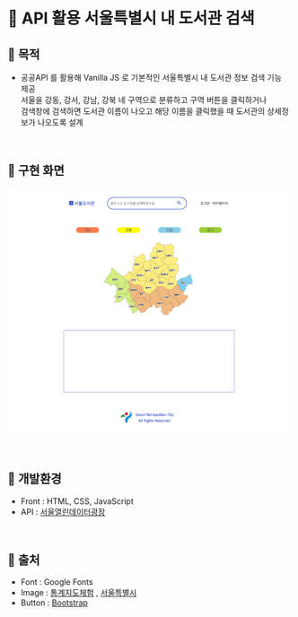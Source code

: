 # :book: API 활용 서울특별시 내 도서관 검색 

## :paperclip: 목적
- 공공API 를 활용해 Vanilla JS 로 기본적인 서울특별시 내 도서관 정보 검색 기능 제공
  <br/> 서울을 강동, 강서, 강남, 강북 네 구역으로 분류하고 구역 버튼을 클릭하거나 
  <br/> 검색창에 검색하면 도서관 이름이 나오고 해당 이름을 클릭했을 때 도서관의 상세정보가 나오도록 설계

<br/>

## :paperclip:  구현 화면
![Travello](/liblist.png)

<br/>

## :paperclip:  개발환경
- Front : HTML, CSS, JavaScript
- API : [서울열린데이터광장](https://data.seoul.go.kr/dataList/OA-15480/S/1/datasetView.do)

<br/>

## :paperclip:  출처
- Font : Google Fonts
- Image : [통계지도체험](https://sgis.kostat.go.kr/statexp/view/index) ,
[서울특별시](https://www.seoul.go.kr/main/index.jsp)
- Button : [Bootstrap](https://getbootstrap.com/docs/5.3/components/pagination/)
